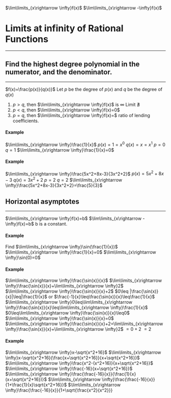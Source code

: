 $\lim\limits_{x\rightarrow \infty}f(x)$
$\lim\limits_{x\rightarrow -\infty}f(x)$

# Limits at infinity of Rational Functions
---
## Find the highest degree polynomial in the numerator, and the denominator.
---
$f(x)=\frac{p(x)}{q(x)}$
Let $p$ be the degree of $p(x)$ and $q$ be the degree of $q(x)$
1. $p>q$, then $\lim\limits_{x\rightarrow \infty}f(x)$ is $\infty$
	Limit $\nexists$
2. $p<q$, then $\lim\limits_{x\rightarrow \infty}f(x)=0$
3. $p=q$, then $\lim\limits_{x\rightarrow \infty}f(x)=$ ratio of lending coefficients.
#### Example
$\lim\limits_{x\rightarrow \infty}\frac{1}{x}$
	$p(x)=1=x^0$
	$q(x)=x=x^1$
	$p=0$
	$q=1$
	$\lim\limits_{x\rightarrow \infty}\frac{1}{x}=0$
#### Example
$\lim\limits_{x\rightarrow \infty}\frac{5x^2+8x-3}{3x^2+2}$
	$p(x)=5x^2+8x-3$
	$q(x)=3x^2+2$
	$p=2$
	$q=2$
	$\lim\limits_{x\rightarrow \infty}\frac{5x^2+8x-3}{3x^2+2}=\frac{5}{3}$
## Horizontal asymptotes
---
$\lim\limits_{x\rightarrow \infty}f(x)=b$
$\lim\limits_{x\rightarrow -\infty}f(x)=b$
b is a constant.
#### Example
Find $\lim\limits_{x\rightarrow \infty}\sin(\frac{1}{x})$
	$\lim\limits_{x\rightarrow \infty}\frac{1}{x}=0$
	$\lim\limits_{x\rightarrow \infty}\sin(0)=0$
#### Example
$\lim\limits_{x\rightarrow \infty}\frac{\sin(x)}{x}$
	$\lim\limits_{x\rightarrow \infty}\frac{\sin(x)}{x}+\lim\limits_{x\rightarrow \infty}2$
	$\lim\limits_{x\rightarrow \infty}\frac{\sin(x)}{x}+2$
	$0\leq |\frac{\sin(x)}{x}|\leq|\frac{1}{x}$ or $\frac{-1}{x}\leq\frac{\sin(x)}{x}\leq\frac{1}{x}$
	$\lim\limits_{x\rightarrow \infty}0\leq\lim\limits_{x\rightarrow \infty}\frac{\sin(x)}{x}\leq\lim\limits_{x\rightarrow \infty}\frac{1}{x}$
	$0\leq\lim\limits_{x\rightarrow \infty}\frac{\sin(x)}{x}\leq0$
	$\lim\limits_{x\rightarrow \infty}\frac{\sin(x)}{x}=0$
	$\lim\limits_{x\rightarrow \infty}\frac{\sin(x)}{x}+2=\lim\limits_{x\rightarrow \infty}\frac{\sin(x)}{x}+\lim\limits_{x\rightarrow \infty}2$
	$=0+2$
	$=2$
#### Example
$\lim\limits_{x\rightarrow \infty}x-\sqrt{x^2+16}$
	$\lim\limits_{x\rightarrow \infty}x-\sqrt{x^2+16}(\frac{x+\sqrt{x^2+16}}{x+\sqrt{x^2+16}}$
	$\lim\limits_{x\rightarrow \infty}\frac{x^2-(x^2+16)}{x+\sqrt{x^2+16}}$
	$\lim\limits_{x\rightarrow \infty}\frac{-16}{x+\sqrt{x^2+16}}$
	$\lim\limits_{x\rightarrow \infty}\frac{\frac{-16}{x}}{\frac{1}{x}(x+\sqrt{x^2+16})}$
	$\lim\limits_{x\rightarrow \infty}\frac{\frac{-16}{x}}{1+\frac{1}{x}\sqrt{x^2+16}}$
	$\lim\limits_{x\rightarrow \infty}\frac{\frac{-16}{x}}{1+\sqrt{\frac{x^2}{x^2}}}